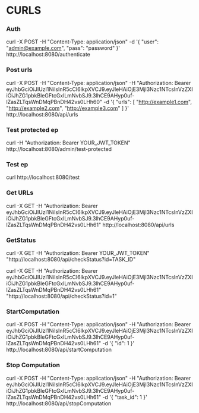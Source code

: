 # CURLS

### Auth

curl -X POST -H "Content-Type: application/json" -d '{ "user": "admin@example.com", "pass": "password" }' http://localhost:8080/authenticate

### Post urls

curl -X POST -H "Content-Type: application/json" -H "Authorization: Bearer eyJhbGciOiJIUzI1NiIsInR5cCI6IkpXVCJ9.eyJleHAiOjE3MjI3Nzc1NTcsInVzZXIiOiJhZG1pbkBleGFtcGxlLmNvbSJ9.3lhCE9AHyp0uf-lZasZLTqsWnDMqPBnDH42vs0LHh60" -d '{
"urls": [
"http://example1.com",
"http://example2.com",
"http://example3.com"
]
}' http://localhost:8080/api/urls

### Test protected ep

curl -H "Authorization: Bearer YOUR_JWT_TOKEN" http://localhost:8080/admin/test-protected

### Test ep

curl http://localhost:8080/test

### Get URLs

curl -X GET -H "Authorization: Bearer eyJhbGciOiJIUzI1NiIsInR5cCI6IkpXVCJ9.eyJleHAiOjE3MjI3Nzc1NTcsInVzZXIiOiJhZG1pbkBleGFtcGxlLmNvbSJ9.3lhCE9AHyp0uf-lZasZLTqsWnDMqPBnDH42vs0LHh61" http://localhost:8080/api/urls

### GetStatus

curl -X GET -H "Authorization: Bearer YOUR_JWT_TOKEN" "http://localhost:8080/api/checkStatus?id=TASK_ID"

curl -X GET -H "Authorization: Bearer eyJhbGciOiJIUzI1NiIsInR5cCI6IkpXVCJ9.eyJleHAiOjE3MjI3Nzc1NTcsInVzZXIiOiJhZG1pbkBleGFtcGxlLmNvbSJ9.3lhCE9AHyp0uf-lZasZLTqsWnDMqPBnDH42vs0LHh61" "http://localhost:8080/api/checkStatus?id=1"

### StartComputation

curl -X POST -H "Content-Type: application/json" -H "Authorization: Bearer eyJhbGciOiJIUzI1NiIsInR5cCI6IkpXVCJ9.eyJleHAiOjE3MjI3Nzc1NTcsInVzZXIiOiJhZG1pbkBleGFtcGxlLmNvbSJ9.3lhCE9AHyp0uf-lZasZLTqsWnDMqPBnDH42vs0LHh61" -d '{
"id": 1
}' http://localhost:8080/api/startComputation

### Stop Computation

curl -X POST -H "Content-Type: application/json" -H "Authorization: Bearer eyJhbGciOiJIUzI1NiIsInR5cCI6IkpXVCJ9.eyJleHAiOjE3MjI3Nzc1NTcsInVzZXIiOiJhZG1pbkBleGFtcGxlLmNvbSJ9.3lhCE9AHyp0uf-lZasZLTqsWnDMqPBnDH42vs0LHh61" -d '{
"task_id": 1
}' http://localhost:8080/api/stopComputation
